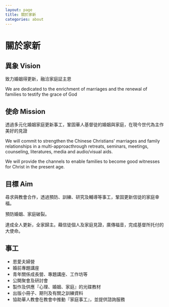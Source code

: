```yaml
---
layout: page
title: 關於家新
categories: about
---
```


關於家新
=======

異象 Vision
-----------

致力婚姻得更新，融洽家庭証主恩

We are dedicated to the enrichment of marriages and the renewal of
families to testify the grace of God

使命 Mission
------------

透過多元化婚姻家庭更新事工，鞏固華人基督徒的婚姻與家庭，在現今世代為主作美好的見證

We will commit to strengthen the Chinese Christians' marriages and
family relationships in a multi-approacthrough retreats, seminars,
meetings, counseling, literatures, media and audio/visual aids.

We will provide the channels to enable families to become good witnesses
for Christ in the present age.

目標 Aim
--------
尋求與教會合作，透過預防、訓練、研究及輔導等事工，鞏固更新信徒的家庭幸福。

預防婚姻、家庭破裂。

達成全人更新，全家歸主。藉信徒個人及家庭見證，廣傳福音，完成基督所托付的大使命。

事工
-----
* 恩愛夫婦營
* 婚前專題講座
* 青年關係成長營、專題講座、工作坊等
* 公開聚會及研討會
* 製作及供應『心理、婚姻、家庭』的光碟教材
* 出版小冊子、期刊及有關之訓練資料
* 協助華人教會在教會中推動『家庭事工』，並提供諮詢服務
